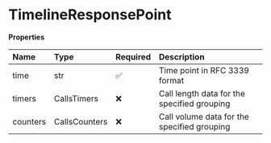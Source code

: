 # TimelineResponsePoint

**Properties**

| Name     | Type          | Required | Description                                 |
| :------- | :------------ | :------- | :------------------------------------------ |
| time     | str           | ✅       | Time point in RFC 3339 format               |
| timers   | CallsTimers   | ❌       | Call length data for the specified grouping |
| counters | CallsCounters | ❌       | Call volume data for the specified grouping |

<!-- This file was generated by liblab | https://liblab.com/ -->
